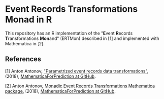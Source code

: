 # Event Records Transformations Monad in R

This repository has an R implementation of the "**E**vent **R**ecords **T**ransformations **Mon**and" (ERTMon) described in \[1\]
and implemented with Mathematica in \[2\].

## References

\[1\] Anton Antonov, 
["Parametrized event records data transformations"](https://github.com/antononcube/MathematicaForPrediction/blob/master/MarkdownDocuments/Parametrized-event-records-data-transformations.md),
(2018), 
[MathematicaForPrediction at GitHub](https://github.com/antononcube).

\[2\] Anton Antonov, 
[Monadic Event Records Transformations Mathematica package](https://github.com/antononcube/MathematicaForPrediction/blob/master/MonadicProgramming/MonadicEventRecordsTransformations.m),
(2018), 
[MathematicaForPrediction at GitHub](https://github.com/antononcube).





